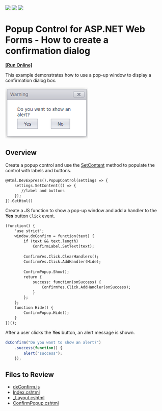 <!-- default badges list -->
![](https://img.shields.io/endpoint?url=https://codecentral.devexpress.com/api/v1/VersionRange/128553048/17.1.5%2B)
[![](https://img.shields.io/badge/Open_in_DevExpress_Support_Center-FF7200?style=flat-square&logo=DevExpress&logoColor=white)](https://supportcenter.devexpress.com/ticket/details/T546332)
[![](https://img.shields.io/badge/📖_How_to_use_DevExpress_Examples-e9f6fc?style=flat-square)](https://docs.devexpress.com/GeneralInformation/403183)
<!-- default badges end -->
# Popup Control for ASP.NET Web Forms - How to create a confirmation dialog
<!-- run online -->
**[[Run Online]](https://codecentral.devexpress.com/t546332/)**
<!-- run online end -->

This example demonstrates how to use a pop-up window to display a confirmation dialog box.

![Confirmation dialog](confirmationDialog.png)

## Overview

Create a popup control and use the [SetContent](https://docs.devexpress.com/AspNetMvc/DevExpress.Web.Mvc.PopupControlSettingsBase.SetContent.overloads) method to populate the control with labels and buttons.

```cshtml
@Html.DevExpress().PopupControl(settings => {
    settings.SetContent(() => {
       //label and buttons
    });
}).GetHtml()
```

Create a JS function to show a pop-up window and add a handler to the **Yes** button `Click` event.

```cshtml
(function() {
    'use strict';
    window.dxConfirm = function(text) {
        if (text && text.length)
            ConfirmLabel.SetText(text);

        ConfirmYes.Click.ClearHandlers();
        ConfirmYes.Click.AddHandler(Hide);

        ConfirmPopup.Show();
        return {
            success: function(onSuccess) {
                ConfirmYes.Click.AddHandler(onSuccess);
            }
        };
    };
    function Hide() {
        ConfirmPopup.Hide();
    }
})();
```

After a user clicks the **Yes** button, an alert message is shown.

```js
dxConfirm("Do you want to show an alert?")
    .success(function() {
        alert("success");
    });

```

## Files to Review

* [dxConfirm.js](./CS/T545638/Scripts/dxConfirm.js)
* [Index.cshtml](./CS/T545638/Views/Home/Index.cshtml)
* [_Layout.cshtml](./CS/T545638/Views/Shared/_Layout.cshtml)
* [ConfirmPopup.cshtml](./CS/T545638/Views/Shared/ConfirmPopup.cshtml)
